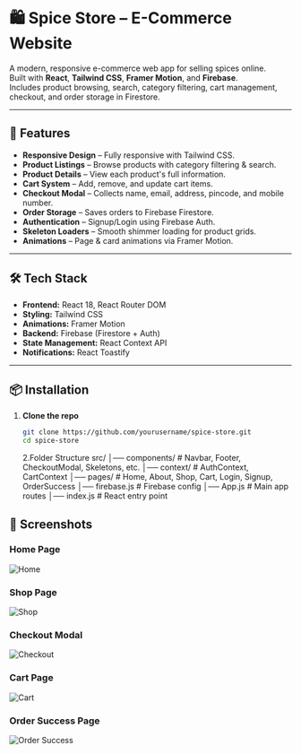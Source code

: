 # 🛍️ Spice Store – E-Commerce Website

A modern, responsive e-commerce web app for selling spices online.  
Built with **React**, **Tailwind CSS**, **Framer Motion**, and **Firebase**.  
Includes product browsing, search, category filtering, cart management, checkout, and order storage in Firestore.

---

## 🚀 Features

- **Responsive Design** – Fully responsive with Tailwind CSS.
- **Product Listings** – Browse products with category filtering & search.
- **Product Details** – View each product's full information.
- **Cart System** – Add, remove, and update cart items.
- **Checkout Modal** – Collects name, email, address, pincode, and mobile number.
- **Order Storage** – Saves orders to Firebase Firestore.
- **Authentication** – Signup/Login using Firebase Auth.
- **Skeleton Loaders** – Smooth shimmer loading for product grids.
- **Animations** – Page & card animations via Framer Motion.

---

## 🛠️ Tech Stack

- **Frontend:** React 18, React Router DOM
- **Styling:** Tailwind CSS
- **Animations:** Framer Motion
- **Backend:** Firebase (Firestore + Auth)
- **State Management:** React Context API
- **Notifications:** React Toastify

---

## 📦 Installation

1. **Clone the repo**
   ```bash
   git clone https://github.com/yourusername/spice-store.git
   cd spice-store
   ```
   2.Folder Structure
   src/
   │── components/ # Navbar, Footer, CheckoutModal, Skeletons, etc.
   │── context/ # AuthContext, CartContext
   │── pages/ # Home, About, Shop, Cart, Login, Signup, OrderSuccess
   │── firebase.js # Firebase config
   │── App.js # Main app routes
   │── index.js # React entry point

## 📸 Screenshots

### Home Page

![Home](screenshots/home.png)

### Shop Page

![Shop](screenshots/shop.png)

### Checkout Modal

![Checkout](screenshots/checkout.png)

### Cart Page

![Cart](screenshots/cart.png)

### Order Success Page

![Order Success](screenshots/success.png)
